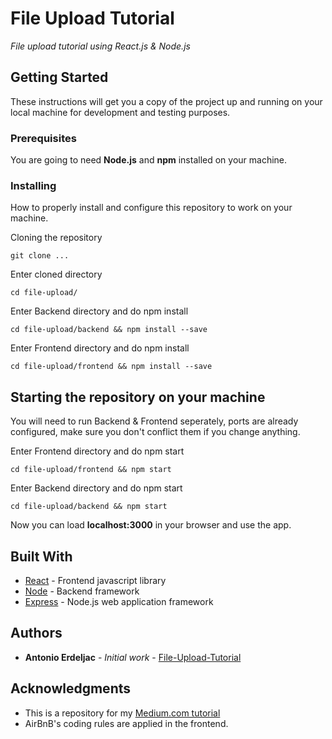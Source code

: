 # File Upload Tutorial

*File upload tutorial using React.js & Node.js*

## Getting Started

These instructions will get you a copy of the project up and running on your local machine for development and testing purposes.


### Prerequisites

You are going to need **Node.js** and **npm** installed on your machine.

### Installing

How to properly install and configure this repository to work on your machine.

Cloning the repository

```
git clone ...
```

Enter cloned directory

```
cd file-upload/
```
Enter Backend directory and do npm install

```
cd file-upload/backend && npm install --save
```
Enter Frontend directory and do npm install

```
cd file-upload/frontend && npm install --save
```

## Starting the repository on your machine

You will need to run Backend & Frontend seperately, ports are already configured, make sure you don't conflict them if you change anything.

Enter Frontend directory and do npm start

```
cd file-upload/frontend && npm start
```
Enter Backend directory and do npm start

```
cd file-upload/backend && npm start
```

Now you can load **localhost:3000** in your browser and use the app.

## Built With

* [React](https://reactjs.org/) - Frontend javascript library
* [Node](https://nodejs.org/en/) - Backend framework
* [Express](https://expressjs.com/) - Node.js web application framework

## Authors

* **Antonio Erdeljac** - *Initial work* - [File-Upload-Tutorial](https://github.com/AntonioErdeljac)

## Acknowledgments

* This is a repository for my [Medium.com tutorial](https://medium.com/@_aerdeljac/file-upload-with-node-js-react-js-686e342ad7e7)
* AirBnB's coding rules are applied in the frontend.
